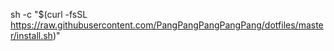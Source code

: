 sh -c "$(curl -fsSL https://raw.githubusercontent.com/PangPangPangPangPang/dotfiles/master/install.sh)"
